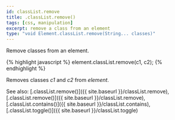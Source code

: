 ```yaml
---
id: classList.remove
title: .classList.remove()
tags: [css, manipulation]
excerpt: remove a class from an element
type: "void Element.classList.remove(String... classes)"
---
```


Remove classes from an element.

{% highlight javascript %}
element.classList.remove(c1, c2);
{% endhighlight %}

Removes classes <var>c1</var> and <var>c2</var> from <var>element</var>.

See also: [.classList.remove()]({{ site.baseurl }}/classList.remove), [.classList.remove()]({{ site.baseurl }}/classList.remove), [.classList.contains()]({{ site.baseurl }}/classList.contains), [.classList.toggle()]({{ site.baseurl }}/classList.toggle)
